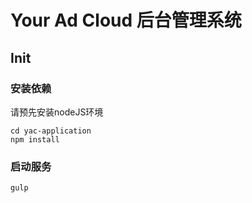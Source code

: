 # Your Ad Cloud 后台管理系统


## Init

### 安装依赖

请预先安装nodeJS环境

```
cd yac-application
npm install
```

### 启动服务

```
gulp 
```